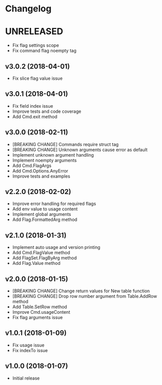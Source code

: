 # Changelog

# UNRELEASED

- Fix flag settings scope
- Fix command flag noempty tag

## v3.0.2 (2018-04-01)

- Fix slice flag value issue

## v3.0.1 (2018-04-01)

- Fix field index issue
- Improve tests and code coverage
- Add Cmd.exit method

## v3.0.0 (2018-02-11)

- [BREAKING CHANGE] Commands require struct tag
- [BREAKING CHANGE] Unknown arguments cause error as default
- Implement unknown argument handling
- Implement noempty arguments
- Add Cmd.FlagArgs
- Add Cmd.Options.AnyError
- Improve tests and examples

## v2.2.0 (2018-02-02)

- Improve error handling for required flags
- Add env value to usage content
- Implement global arguments
- Add Flag.FormattedArg method

## v2.1.0 (2018-01-31)

- Implement auto usage and version printing
- Add Cmd.FlagValue method
- Add FlagSet.FlagByArg method
- Add Flag.Value method

## v2.0.0 (2018-01-15)

- [BREAKING CHANGE] Change return values for New table function
- [BREAKING CHANGE] Drop row number argument from Table.AddRow method
- Add Table.SetRow method
- Improve Cmd.usageContent
- Fix flag arguments issue

## v1.0.1 (2018-01-09)

- Fix usage issue
- Fix indexTo issue

## v1.0.0 (2018-01-07)

- Initial release
